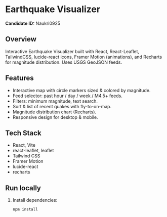 # Earthquake Visualizer

**Candidate ID:** Naukri0925

## Overview
Interactive Earthquake Visualizer built with React, React-Leaflet, TailwindCSS, lucide-react icons, Framer Motion (animations), and Recharts for magnitude distribution. Uses USGS GeoJSON feeds.

## Features
- Interactive map with circle markers sized & colored by magnitude.
- Feed selector: past hour / day / week / M4.5+ feeds.
- Filters: minimum magnitude, text search.
- Sort & list of recent quakes with fly-to-on-map.
- Magnitude distribution chart (Recharts).
- Responsive design for desktop & mobile.

## Tech Stack
- React, Vite
- react-leaflet, leaflet
- Tailwind CSS
- Framer Motion
- lucide-react
- recharts

## Run locally
1. Install dependencies:
   ```bash
   npm install
